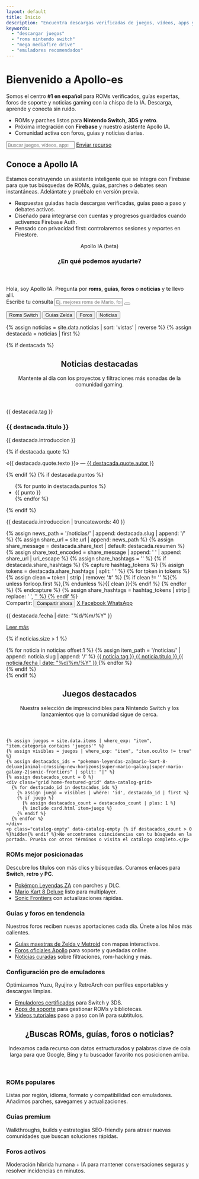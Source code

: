 ```yaml
---
layout: default
title: Inicio
description: "Encuentra descargas verificadas de juegos, vídeos, apps y emuladores listos para tu consola o PC."
keywords:
  - "descargar juegos"
  - "roms nintendo switch"
  - "mega mediafire drive"
  - "emuladores recomendados"
---
```


<div class="home-catalog" data-catalog-root>
  <div class="hero">
    <h1>Bienvenido a <strong>Apollo-es</strong></h1>
    <p>Somos el centro <strong>#1 en español</strong> para ROMs verificados, guías expertas, foros de soporte y noticias gaming con la chispa de la IA. Descarga, aprende y conecta sin ruido.</p>
    <ul class="hero-highlights">
      <li><i class="ti ti-star"></i> ROMs y parches listos para <strong>Nintendo Switch, 3DS y retro</strong>.</li>
      <li><i class="ti ti-message-chatbot"></i> Próxima integración con <strong>Firebase</strong> y nuestro asistente Apollo IA.</li>
      <li><i class="ti ti-users"></i> Comunidad activa con foros, guías y noticias diarias.</li>
    </ul>
    <div class="search">
      <input id="q" type="search" placeholder="Buscar juegos, vídeos, apps, guías o foros...">
      <a class="btn primary" href="/enviar"><i class="ti ti-upload"></i> Enviar recurso</a>
    </div>
  </div>

  <section class="home-ai" id="apollo-ia">
    <div class="home-ai-copy">
      <h2>Conoce a Apollo IA</h2>
      <p>Estamos construyendo un asistente inteligente que se integra con Firebase para que tus búsquedas de ROMs, guías, parches o debates sean instantáneas. Adelántate y pruébalo en versión previa.</p>
      <ul class="ai-perks">
        <li><i class="ti ti-target"></i> Respuestas guiadas hacia descargas verificadas, guías paso a paso y debates activos.</li>
        <li><i class="ti ti-robot"></i> Diseñado para integrarse con cuentas y progresos guardados cuando activemos Firebase Auth.</li>
        <li><i class="ti ti-shield-lock"></i> Pensado con privacidad first: controlaremos sesiones y reportes en Firestore.</li>
      </ul>
    </div>
    <div class="home-ai-widget" data-ai-widget>
      <header class="widget-header">
        <span class="widget-eyebrow">Apollo IA (beta)</span>
        <h3>¿En qué podemos ayudarte?</h3>
      </header>
      <div class="widget-body">
        <div class="chat-window" data-ai-messages>
          <div class="chat-message bot">Hola, soy Apollo IA. Pregunta por <strong>roms</strong>, <strong>guías</strong>, <strong>foros</strong> o <strong>noticias</strong> y te llevo allí.</div>
        </div>
        <form class="chat-form" data-ai-form>
          <label class="sr-only" for="apollo-ai-input">Escribe tu consulta</label>
          <input id="apollo-ai-input" name="q" type="text" placeholder="Ej. mejores roms de Mario, foros de Pokémon..." autocomplete="off" required>
          <button class="btn primary" type="submit"><i class="ti ti-send"></i></button>
        </form>
        <div class="chat-suggestions" data-ai-suggestions>
          <button type="button" data-ai-suggestion="roms switch">Roms Switch</button>
          <button type="button" data-ai-suggestion="guías zelda">Guías Zelda</button>
          <button type="button" data-ai-suggestion="foro comunidad">Foros</button>
          <button type="button" data-ai-suggestion="noticias filtraciones">Noticias</button>
        </div>
      </div>
    </div>
  </section>

{% assign noticias = site.data.noticias | sort: 'vistas' | reverse %}
{% assign destacada = noticias | first %}

{% if destacada %}
<section class="news-section">
  <header class="news-header">
    <h2>Noticias destacadas</h2>
    <p>Mantente al día con los proyectos y filtraciones más sonadas de la comunidad gaming.</p>
  </header>

  <div class="news-grid">
    <article id="{{ destacada.slug }}" class="news-card">
      <div class="news-card-body">
        <p class="news-tag">{{ destacada.tag }}</p>
        <h3>{{ destacada.titulo }}</h3>
        <p>{{ destacada.introduccion }}</p>
        {% if destacada.quote %}
        <p class="news-quote">«{{ destacada.quote.texto }}» — <a href="{{ destacada.quote.url }}" target="_blank" rel="noopener">{{ destacada.quote.autor }}</a></p>
        {% endif %}
        {% if destacada.puntos %}
        <ul class="news-highlights">
          {% for punto in destacada.puntos %}
          <li>{{ punto }}</li>
          {% endfor %}
        </ul>
        {% endif %}
        <div class="news-excerpt">
          <p>{{ destacada.introduccion | truncatewords: 40 }}</p>
        </div>
        {% assign news_path = '/noticias/' | append: destacada.slug | append: '/' %}
        {% assign share_url = site.url | append: news_path %}
        {% assign share_message = destacada.share_text | default: destacada.resumen %}
        {% assign share_text_encoded = share_message | append: ' ' | append: share_url | uri_escape %}
        {% assign share_hashtags = '' %}
        {% if destacada.share_hashtags %}
          {% capture hashtag_tokens %}
            {% assign tokens = destacada.share_hashtags | split: ' ' %}
            {% for token in tokens %}
              {% assign clean = token | strip | remove: '#' %}
              {% if clean != '' %}{% unless forloop.first %},{% endunless %}{{ clean }}{% endif %}
            {% endfor %}
          {% endcapture %}
          {% assign share_hashtags = hashtag_tokens | strip | replace: ' ', '' %}
        {% endif %}
        <div class="news-share" data-share data-share-url="{{ share_url }}" data-share-title="{{ destacada.titulo }}" data-share-text="{{ share_message | append: '\n' | append: share_url }}">
          <span>Compartir:</span>
          <button class="btn share share-native" type="button" data-share-native>
            <i class="ti ti-share-3"></i> Compartir ahora
          </button>
          <a class="btn share" href="https://twitter.com/intent/tweet?url={{ share_url | uri_escape }}&text={{ share_text_encoded }}{% if share_hashtags != '' %}&hashtags={{ share_hashtags | uri_escape }}{% endif %}" target="_blank" rel="noopener" data-platform="x">
            <i class="ti ti-brand-twitter"></i> X
          </a>
          <a class="btn share" href="https://www.facebook.com/sharer/sharer.php?u={{ share_url | uri_escape }}&quote={{ share_text_encoded }}" target="_blank" rel="noopener" data-platform="facebook">
            <i class="ti ti-brand-facebook"></i> Facebook
          </a>
          <a class="btn share" href="https://wa.me/?text={{ share_text_encoded }}" target="_blank" rel="noopener" data-platform="whatsapp">
            <i class="ti ti-brand-whatsapp"></i> WhatsApp
          </a>
        </div>
        <p class="news-meta">{{ destacada.fecha | date: "%d/%m/%Y" }}</p>
        <a class="btn primary news-read-more" href="{{ news_path | relative_url }}"><i class="ti ti-book"></i> Leer más</a>
      </div>
    </article>
  </div>

  {% if noticias.size > 1 %}
  <div class="news-secondary">
    {% for noticia in noticias offset:1 %}
    {% assign item_path = '/noticias/' | append: noticia.slug | append: '/' %}
    <a class="news-secondary-card" href="{{ item_path | relative_url }}">
      <span class="news-secondary-tag">{{ noticia.tag }}</span>
      <span class="news-secondary-title">{{ noticia.titulo }}</span>
      <span class="news-secondary-meta">{{ noticia.fecha | date: "%d/%m/%Y" }}</span>
    </a>
    {% endfor %}
  </div>
  {% endif %}
</section>
{% endif %}

  <section class="home-featured">
    <header class="home-featured-header">
      <h2>Juegos destacados</h2>
      <p>Nuestra selección de imprescindibles para Nintendo Switch y los lanzamientos que la comunidad sigue de cerca.</p>
    </header>

    {% assign juegos = site.data.items | where_exp: "item", "item.categoria contains 'juegos'" %}
    {% assign visibles = juegos | where_exp: "item", "item.oculto != true" %}
    {% assign destacados_ids = "pokemon-leyendas-za|mario-kart-8-deluxe|animal-crossing-new-horizons|super-mario-galaxy|super-mario-galaxy-2|sonic-frontiers" | split: "|" %}
    {% assign destacados_count = 0 %}
    <div class="grid home-featured-grid" data-catalog-grid>
      {% for destacado_id in destacados_ids %}
        {% assign juego = visibles | where: 'id', destacado_id | first %}
        {% if juego %}
          {% assign destacados_count = destacados_count | plus: 1 %}
          {% include card.html item=juego %}
        {% endif %}
      {% endfor %}
    </div>
    <p class="catalog-empty" data-catalog-empty {% if destacados_count > 0 %}hidden{% endif %}>No encontramos coincidencias con tu búsqueda en la portada. Prueba con otros términos o visita el catálogo completo.</p>
  </section>

  <section class="home-topics">
    <div class="topic-card">
      <h3>ROMs mejor posicionadas</h3>
      <p>Descubre los títulos con más clics y búsquedas. Curamos enlaces para <strong>Switch</strong>, <strong>retro</strong> y <strong>PC</strong>.</p>
      <ul>
        <li><a href="/juegos/pokemon-leyendas-za/">Pokémon Leyendas ZA</a> con parches y DLC.</li>
        <li><a href="/juegos/mario-kart-8-deluxe/">Mario Kart 8 Deluxe</a> listo para multiplayer.</li>
        <li><a href="/juegos/sonic-frontiers/">Sonic Frontiers</a> con actualizaciones rápidas.</li>
      </ul>
    </div>
    <div class="topic-card">
      <h3>Guías y foros en tendencia</h3>
      <p>Nuestros foros reciben nuevas aportaciones cada día. Únete a los hilos más calientes.</p>
      <ul>
        <li><a href="/guias/">Guías maestras de Zelda y Metroid</a> con mapas interactivos.</li>
        <li><a href="/foros/">Foros oficiales Apollo</a> para soporte y quedadas online.</li>
        <li><a href="/noticias/">Noticias curadas</a> sobre filtraciones, rom-hacking y más.</li>
      </ul>
    </div>
    <div class="topic-card">
      <h3>Configuración pro de emuladores</h3>
      <p>Optimizamos Yuzu, Ryujinx y RetroArch con perfiles exportables y descargas limpias.</p>
      <ul>
        <li><a href="/emuladores/">Emuladores certificados</a> para Switch y 3DS.</li>
        <li><a href="/apps/">Apps de soporte</a> para gestionar ROMs y bibliotecas.</li>
        <li><a href="/videos/">Vídeos tutoriales</a> paso a paso con IA para subtítulos.</li>
      </ul>
    </div>
  </section>

  <section class="home-seo">
    <header>
      <h2>¿Buscas ROMs, guías, foros o noticias?</h2>
      <p>Indexamos cada recurso con datos estructurados y palabras clave de cola larga para que Google, Bing y tu buscador favorito nos posicionen arriba.</p>
    </header>
    <div class="seo-columns">
      <div>
        <h3>ROMs populares</h3>
        <p>Listas por región, idioma, formato y compatibilidad con emuladores. Añadimos parches, savegames y actualizaciones.</p>
      </div>
      <div>
        <h3>Guías premium</h3>
        <p>Walkthroughs, builds y estrategias SEO-friendly para atraer nuevas comunidades que buscan soluciones rápidas.</p>
      </div>
      <div>
        <h3>Foros activos</h3>
        <p>Moderación híbrida humana + IA para mantener conversaciones seguras y resolver incidencias en minutos.</p>
      </div>
    </div>
  </section>
</div>

<script type="application/ld+json">
{
  "@context": "https://schema.org",
  "@type": "FAQPage",
  "mainEntity": [
    {
      "@type": "Question",
      "name": "¿Dónde descargar ROMs verificadas de Nintendo Switch?",
      "acceptedAnswer": {
        "@type": "Answer",
        "text": "En Apollo-es curamos ROMs con enlaces verificados, metadatos completos y soporte comunitario para Nintendo Switch, 3DS y consolas retro."
      }
    },
    {
      "@type": "Question",
      "name": "¿Cómo acceder a guías y tutoriales paso a paso?",
      "acceptedAnswer": {
        "@type": "Answer",
        "text": "Visita la sección de guías donde recopilamos walkthroughs, builds y vídeos con subtítulos IA listos para compartir."
      }
    },
    {
      "@type": "Question",
      "name": "¿Hay foros y comunidad para resolver dudas?",
      "acceptedAnswer": {
        "@type": "Answer",
        "text": "Sí, contamos con foros moderados y un futuro chatbot con Firebase que te conectará rápidamente con hilos activos y recursos oficiales."
      }
    }
  ]
}
</script>
